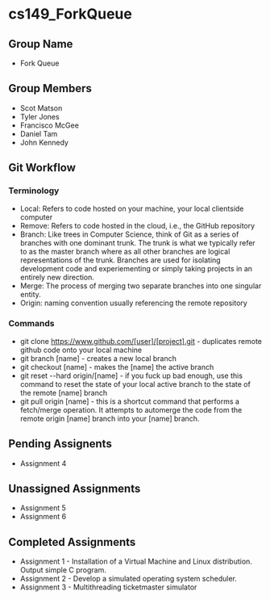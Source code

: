 # cs149_ForkQueue

## Group Name
* Fork Queue

## Group Members
* Scot Matson
* Tyler Jones
* Francisco McGee
* Daniel Tam
* John Kennedy

## Git Workflow
### Terminology
* Local: Refers to code hosted on your machine, your local clientside computer
* Remove: Refers to code hosted in the cloud, i.e., the GitHub repository
* Branch: Like trees in Computer Science, think of Git as a series of branches with one dominant trunk. The trunk is what we typically refer to as the master branch where as all other branches are logical representations of the trunk. Branches are used for isolating development code and experiementing or simply taking projects in an entirely new direction. 
* Merge: The process of merging two separate branches into one singular entity.
* Origin: naming convention usually referencing the remote repository

### Commands
* git clone https://www.github.com/[user]/[project].git - duplicates remote github code onto your local machine
* git branch [name] - creates a new local branch
* git checkout [name] - makes the [name] the active branch
* git reset --hard origin/[name] - if you fuck up bad enough, use this command to reset the state of your local active branch to the state of the remote [name] branch
* git pull origin [name] - this is a shortcut command that performs a fetch/merge operation. It attempts to automerge the code from the remote origin [name] branch into your [name] branch.

## Pending Assignents
* Assignment 4

## Unassigned Assignments
* Assignment 5
* Assignment 6

## Completed Assignments
* Assignment 1 - Installation of a Virtual Machine and Linux distribution. Output simple C program.
* Assignment 2 - Develop a simulated operating system scheduler.
* Assignment 3 - Multithreading ticketmaster simulator
